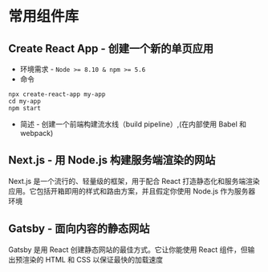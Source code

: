 常用组件库
====

Create React App - 创建一个新的单页应用
----

* 环境需求 - `Node >= 8.10 & npm >= 5.6`
* 命令

```shell
npx create-react-app my-app
cd my-app
npm start
```

* 简述 - 创建一个前端构建流水线（build pipeline）,(在内部使用 Babel 和 webpack)

Next.js - 用 Node.js 构建服务端渲染的网站
----

Next.js 是一个流行的、轻量级的框架，用于配合 React 打造静态化和服务端渲染应用。它包括开箱即用的样式和路由方案，并且假定你使用 Node.js 作为服务器环境

Gatsby - 面向内容的静态网站
----

Gatsby 是用 React 创建静态网站的最佳方式。它让你能使用 React 组件，但输出预渲染的 HTML 和 CSS 以保证最快的加载速度
